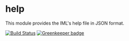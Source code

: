 # help

This module provides the IML's help file in JSON format.

[![Build Status](https://travis-ci.org/whamcloud/help.svg?branch=master)](https://travis-ci.org/whamcloud/help)
[![Greenkeeper badge](https://badges.greenkeeper.io/whamcloud/help.svg)](https://greenkeeper.io/)
